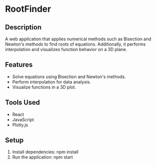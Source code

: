 # RootFinder

## Description

A web application that applies numerical methods such as Bisection and Newton's methods to find roots of equations. Additionally, it performs interpolation and visualizes function behavior on a 3D plane.

## Features

- Solve equations using Bisection and Newton's methods.
- Perform interpolation for data analysis.
- Visualize functions in a 3D plot.

## Tools Used

- React
- JavaScript
- Plotly.js

## Setup

1. Install dependencies: npm install
2. Run the application: npm start
